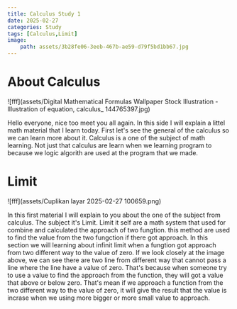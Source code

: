 ```yaml
---
title: Calculus Study 1
date: 2025-02-27
categories: Study
tags: [Calculus,Limit]
image:
    path: assets/3b28fe06-3eeb-467b-ae59-d79f5bd1bb67.jpg
---
```


# About Calculus

![fff](assets/Digital Mathematical Formulas Wallpaper Stock Illustration - Illustration of equation, calculus_ 144765397.jpg)

Hello everyone, nice too meet you all again. In this side I will explain a littel math material that I learn today. First let's see the general of the calculus so we can learn more about it. Calculus is a one of the subject of math learning. Not just that calculus are learn when we learning program to because we logic algorith are used at the program that we made.

# Limit

![fff](assets/Cuplikan layar 2025-02-27 100659.png)

In this first material I will explain to you about the one of the subject from calculus. The subject it's Limit. Limit it self are a math system that used for combine and calculated the approach of two fungtion. this method are used to find the value from the two fungction if there got approach. In this section we will learning about infinit limit when a fungtion got approach from two different way to the value of zero. If we look closely at the image above, we can see there are two line from different way that cannot pass a line where the line have a value of zero. That's because when someone try to use a value to find the approach from the function, they will got a value that above or below zero. That's mean if we approach a function from the two different way to the value of zero, it will give the result that the value is incrase when we using more bigger or more small value to approach.